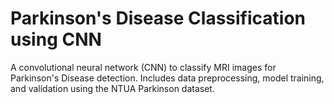 # Parkinson's Disease Classification using CNN
A convolutional neural network (CNN) to classify MRI images for Parkinson's Disease detection. Includes data preprocessing, model training, and validation using the NTUA Parkinson dataset.
